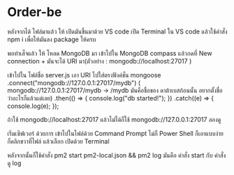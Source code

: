 # Order-be

หลังจากได้ ไฟล์มาแล้ว ให้ เปิดมันขึ้นมาด้วย VS code เปิด Terminal ใน VS code แล้วใช้คำสั่ง npm i เพื่อให้มันลง package ให้ครบ

พอทำเส็จแล้ว ให้ โหลด MongoDB มา เข้าไปใน MongoDB compass แล้วกดที่ New connection + มันจะได้ URI มา(ตัวอย่าง : mongodb://localhost:27017 )

เข้าไปใน ไฟล์ชื่อ server.js  เอา URI ไปใส่ตรงฟังค์ชั่น
mongoose
  .connect("mongodb://127.0.0.1:27017/mydb")  (  mongodb://127.0.0.1:27017/mydb  -> /mydb มันคือชื่อของ ดาต้าเบสก้อนนั้น อยากตั้งชื่อว่าอะไรก็แล้วแต่เลย)
  .then(() => {
    console.log("db started!");
  })
  .catch((e) => {
    console.log(e);
  });
  
  ถ้าใช้ mongodb://localhost:27017 แล้วไม่ได้ก็ใช้ mongodb://127.0.0.1:27017 ลองดู
  
เริ่มเซิฟเวอร์ ด้วยการ เข้าไปในไฟล์ด้วย Command Prompt ไม่ก็ Power Shell ก็เอาแบบง่าย ก็คลิกขวาที่ไฟล์ แล้วเลือก เปิดด้วย Terminal

หลังจากนั้นก็ใช้คำสั่ง pm2 start pm2-local.json && pm2 log  มันคือ คำสั่ง start กับ คำสั่งดู log




 
